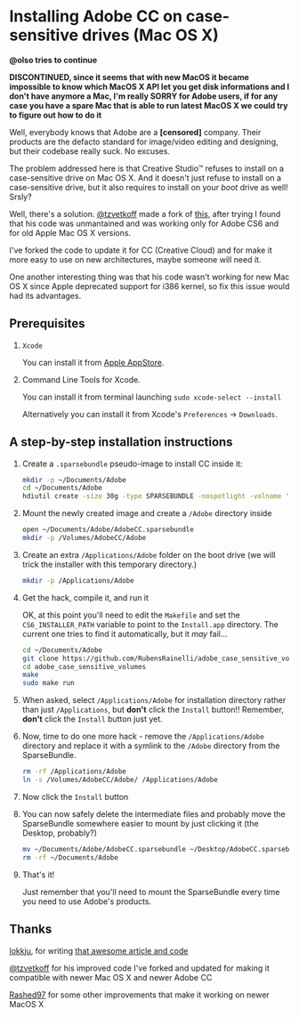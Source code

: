 # Installing Adobe CC on case-sensitive drives (Mac OS X)

**@olso tries to continue**

**DISCONTINUED, since it seems that with new MacOS it became impossible to know which MacOS X API let you get disk informations and I don't have anymore a Mac, I'm really SORRY for Adobe users, if for any case you have a spare Mac that is able to run latest MacOS X we could try to figure out how to do it**

Well, everybody knows that Adobe are a **[censored]** company.
Their products are the defacto standard for image/video editing and designing, but their codebase really suck. No excuses.

The problem addressed here is that Creative Studio™ refuses to install on a case-sensitive drive on Mac OS X.
And it doesn't just refuse to install on a case-sensitive drive, but it also requires to install on your *boot* drive as well! Srsly?

Well, there's a solution. [@tzvetkoff](https://github.com/tzvetkoff/adobe_case_sensitive_volumes) made a fork of [this](https://bitbucket.org/lokkju/adobe_case_sensitive_volumes), after trying I found that his code was unmantained and was working only for Adobe CS6 and for old Apple Mac OS X versions.

I've forked the code to update it for CC (Creative Cloud) and for make it more easy to use on new architectures, maybe someone will need it.

One another interesting thing was that his code wasn't working for new Mac OS X since Apple deprecated support for i386 kernel, so fix this issue would had its advantages.

## Prerequisites

1.  `Xcode`

    You can install it from [Apple AppStore](https://itunes.apple.com/app/xcode/id497799835).
2.  Command Line Tools for Xcode.

    You can install it from terminal launching `sudo xcode-select --install`
    
    Alternatively you can install it from Xcode's `Preferences` -> `Downloads`.

## A step-by-step installation instructions

1.  Create a `.sparsebundle` pseudo-image to install CC inside it:

    ``` bash
    mkdir -p ~/Documents/Adobe
    cd ~/Documents/Adobe
    hdiutil create -size 30g -type SPARSEBUNDLE -nospotlight -volname 'AdobeCC' -fs 'Journaled HFS+' ~/Documents/Adobe/AdobeCC.sparsebundle
    ```

2.  Mount the newly created image and create a `/Adobe` directory inside

    ``` bash
    open ~/Documents/Adobe/AdobeCC.sparsebundle
    mkdir -p /Volumes/AdobeCC/Adobe
    ```

3.  Create an extra `/Applications/Adobe` folder on the boot drive (we will trick the installer with this temporary directory.)
    ``` bash
    mkdir -p /Applications/Adobe
    ```

4.  Get the hack, compile it, and run it

    OK, at this point you'll need to edit the `Makefile` and set the `CS6_INSTALLER_PATH` variable to point to the `Install.app` directory.
    The current one tries to find it automatically, but it *may* fail...

    ``` bash
    cd ~/Documents/Adobe
    git clone https://github.com/RubensRainelli/adobe_case_sensitive_volumes.git
    cd adobe_case_sensitive_volumes
    make
    sudo make run
    ```

5.  When asked, select `/Applications/Adobe` for installation directory rather than just `/Applications`, but **don't** click the `Install` button!!
    Remember, **don't** click the `Install` button just yet.

6.  Now, time to do one more hack - remove the `/Applications/Adobe` directory and replace it with a symlink to the `/Adobe` directory from the SparseBundle.

    ``` bash
    rm -rf /Applications/Adobe
    ln -s /Volumes/AdobeCC/Adobe/ /Applications/Adobe
    ```

7.  Now click the `Install` button

8.  You can now safely delete the intermediate files and probably move the SparseBundle somewhere easier to mount by just clicking it (the Desktop, probably?)

    ``` bash
    mv ~/Documents/Adobe/AdobeCC.sparsebundle ~/Desktop/AdobeCC.sparsebundle
    rm -rf ~/Documents/Adobe
    ```

9.  That's it!

    Just remember that you'll need to mount the SparseBundle every time you need to use Adobe's products.


## Thanks

[lokkju](https://bitbucket.org/lokkju), for writing [that awesome article and code](https://bitbucket.org/lokkju/adobe_case_sensitive_volumes)

[@tzvetkoff](https://github.com/tzvetkoff/adobe_case_sensitive_volumes) for his improved code I've forked and updated for making it compatible with newer Mac OS X and newer Adobe CC

[Rashed97](https://github.com/Rashed97/adobe_case_sensitive_volumes) for some other improvements that make it working on newer MacOS X

